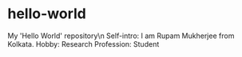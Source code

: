 # hello-world
My 'Hello World' repository\n
Self-intro: I am Rupam Mukherjee from Kolkata.
Hobby: Research
Profession: Student
